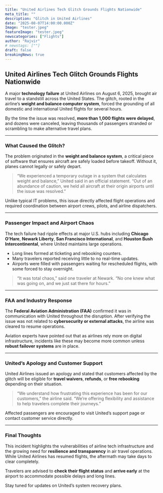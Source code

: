 ```yaml
---
title: "United Airlines Tech Glitch Grounds Flights Nationwide"
meta_title: ""
description: "Glitch in United Airlines"
date: "2025-08-07T14:00:00.000Z"
Image: "tester.jpeg"
featureImage: "tester.jpeg"
newscategories: ["Flights"]
author: "Rajvir"
# newstags: [""]
draft: false
breakingNews: true
---
```


## United Airlines Tech Glitch Grounds Flights Nationwide

A major **technology failure** at United Airlines on August 6, 2025, brought air travel to a standstill across the United States. The glitch, rooted in the airline’s **weight and balance computer system**, forced the grounding of all domestic and international United flights for several hours.

By the time the issue was resolved, **more than 1,000 flights were delayed**, and dozens were canceled, leaving thousands of passengers stranded or scrambling to make alternative travel plans.

---

### What Caused the Glitch?

The problem originated in the **weight and balance system**, a critical piece of software that ensures aircraft are safely loaded before takeoff. Without it, planes cannot legally or safely depart.

> “We experienced a temporary outage in a system that calculates weight and balance,” United said in an official statement. “Out of an abundance of caution, we held all aircraft at their origin airports until the issue was resolved.”

Unlike typical IT problems, this issue directly affected flight operations and required coordination between airport crews, pilots, and airline dispatchers.

---

### Passenger Impact and Airport Chaos

The tech failure had ripple effects at major U.S. hubs including **Chicago O’Hare**, **Newark Liberty**, **San Francisco International**, and **Houston Bush Intercontinental**, where United maintains large operations.

- Long lines formed at ticketing and rebooking counters.
- Many travelers reported receiving little to no real-time updates.
- Airports were filled with passengers waiting for rescheduled flights, with some forced to stay overnight.

> “It was total chaos,” said one traveler at Newark. “No one knew what was going on, and we just sat there for hours.”

---

### FAA and Industry Response

The **Federal Aviation Administration (FAA)** confirmed it was in communication with United throughout the disruption. After verifying the issue was not related to **cybersecurity or external attacks**, the airline was cleared to resume operations.

Aviation experts have pointed out that as airlines rely more on digital infrastructure, incidents like these may become more common unless **robust failover systems** are in place.

---

### United’s Apology and Customer Support

United Airlines issued an apology and stated that customers affected by the glitch will be eligible for **travel waivers**, **refunds**, or **free rebooking** depending on their situation.

> “We understand how frustrating this experience has been for our customers,” the airline said. “We’re offering flexibility and assistance to help travelers complete their journeys.”

Affected passengers are encouraged to visit United’s support page or contact customer service directly.

---

### Final Thoughts

This incident highlights the vulnerabilities of airline tech infrastructure and the growing need for **resilience and transparency** in air travel operations. While United Airlines has resumed flights, the aftermath may take days to clear completely.

Travelers are advised to **check their flight status** and **arrive early** at the airport to accommodate possible delays and long lines.

Stay tuned for updates on United’s system recovery plans.